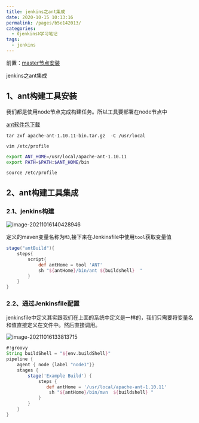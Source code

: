 ```yaml
---
title: jenkins之ant集成
date: 2020-10-15 10:13:16
permalink: /pages/b5e142013/
categories:
  - 《jenkins》学习笔记
tags:
  - jenkins
---
```


前置：[master节点安装](/pages/b5e1429/)

jenkins之ant集成
<!-- more -->

## 1、ant构建工具安装

我们都是使用node节点完成构建任务。所以工具要部署在node节点中

[ant软件包下载](https://ant.apache.org/bindownload.cgi)

`tar zxf apache-ant-1.10.11-bin.tar.gz  -C /usr/local`



`vim /etc/profile`

```sh
export ANT_HOME=/usr/local/apache-ant-1.10.11
export PATH=$PATH:$ANT_HOME/bin
```

`source /etc/profile   `

## 2、ant构建工具集成

### 2.1、jenkins构建

![image-20211016140428946](https://cdn.jsdelivr.net/gh/lzq70112/images/blog/image-20211016140428946.png)

定义的maven变量名称为`M3`,接下来在Jenkinsfile中使用`tool`获取变量值

```groovy
stage("antBuild"){
    steps{
        script{
            def antHome = tool 'ANT'
            sh "${antHome}/bin/ant ${buildshell}  "
        }
    }
}
```

### 2.2、通过Jenkinsfile配置

jenkinsfile中定义其实跟我们在上面的系统中定义是一样的，我们只需要将变量名和值直接定义在文件中。然后直接调用。

![image-20211016133813715](https://cdn.jsdelivr.net/gh/lzq70112/images/blog/image-20211016133813715.png)



```groovy
#!groovy
String buildShell = "${env.buildShell}"
pipeline {
    agent { node {label "node1"}} 
    stages {
        stage('Example Build') {
            steps {
               def antHome = '/usr/local/apache-ant-1.10.11'
                sh "${antHome}/bin/mvn  ${buildshell} "
            }
        }
    }
}
```


